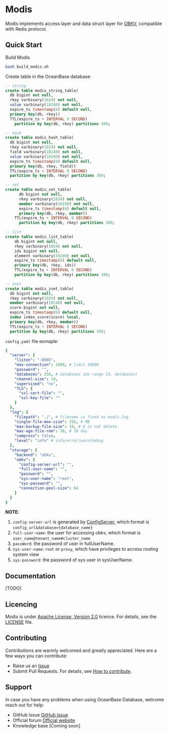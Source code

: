 # Modis
Modis implements access layer and data struct layer for [OBKV](https://github.com/oceanbase/obkv-table-client-go), compatible with Redis protocol.


## Quick Start
Build Modis
``` bash
bash build_modis.sh
```

Create table in the OceanBase database:

``` sql
-- string
create table modis_string_table(
  db bigint not null,
  rkey varbinary(1024) not null,
  value varbinary(10240) not null,
  expire_ts timestamp(6) default null,
  primary key(db, rkey))
  TTL(expire_ts + INTERVAL 0 SECOND)
	partition by key(db, rkey) partitions 389;

-- hash
create table modis_hash_table(
  db bigint not null,
  rkey varbinary(1024) not null,
  field varbinary(10240) not null,
  value varbinary(10240) not null,
  expire_ts timestamp(6) default null,
  primary key(db, rkey, field))
  TTL(expire_ts + INTERVAL 0 SECOND)
  partition by key(db, rkey) partitions 389;

-- set
create table modis_set_table(
	  db bigint not null,
	  rkey varbinary(1024) not null,
	  member varbinary(10240) not null,
	  expire_ts timestamp(6) default null,
	  primary key(db, rkey, member))
    TTL(expire_ts + INTERVAL 0 SECOND)
	  partition by key(db, rkey) partitions 389;

-- list
create table modis_list_table(
    db bigint not null,
    rkey varbinary(1024) not null,
    idx bigint not null,
    element varbinary(10240) not null,
    expire_ts timestamp(6) default null,
    primary key(db, rkey, idx))
    TTL(expire_ts + INTERVAL 0 SECOND)
    partition by key(db, rkey) partitions 389;

-- zset
create table modis_zset_table(
  db bigint not null,
  rkey varbinary(1024) not null,
  member varbinary(10240) not null,
  score bigint not null,
  expire_ts timestamp(6) default null,
  index index_score(score) local,
  primary key(db, rkey, member))
  TTL(expire_ts + INTERVAL 0 SECOND)
  partition by key(db, rkey) partitions 389;
```

`config.yaml` file exmaple:
``` yaml
{
  "server": {
    "listen": ":8085",
    "max-connection": 1000, # limit 10000
    "password": "",
    "databases": 256, # databases idx range [0, databases)
    "channel-size": 10,
    "supervised": "no",
    "TLS": {
      "ssl-cert-file": "",
      "ssl-key-file": ""
    }
  },
  "log": {
    "filepath": "./", # filename is fixed as modis.log
    "single-file-max-size": 256, # MB
    "max-backup-file-size": 10, # 0 is not delete
    "max-age-file-rem": 30, # 30 day
    "compress": false,
    "level": "info" # info/error/warn/debug
  },
  "storage": {
    "backend": "obkv",
    "obkv": {
      "config-server-url": "",
      "full-user-name": "",
      "password": "",
      "sys-user-name": "root",
      "sys-password": "",
      "connection-pool-size": 64
    }
  }
}
```

**NOTE:**
1. `config-server-url` is generated by [ConfigServer](https://ask.oceanbase.com/t/topic/35601923), which format is `config_url&database={database_name}`
2. `full-user-name`: the user for accessing obkv, which format is `user_name@tenant_name#cluster_name`
3. `passWord`: the password of user in fullUserName.
4. `sys-user-name`: `root` or `proxy`, which have privileges to access routing system view
5. `sys-password`: the password of sys user in sysUserName.

## Documentation
[TODO]

## Licencing

Modis is under [Apache License, Version 2.0](http://www.apache.org/licenses/LICENSE-2.0) licence. For details, see the [LICENSE](LICENSE) file.

## Contributing

Contributions are warmly welcomed and greatly appreciated. Here are a few ways you can contribute:

- Raise us an [Issue](https://github.com/oceanbase/modis/issues)
- Submit Pull Requests. For details, see [How to contribute](CONTRIBUTING.md).

## Support

In case you have any problems when using OceanBase Database, welcome reach out for help:

- GitHub Issue [GitHub Issue](https://github.com/oceanbase/modis/issues)
- Official forum [Official website](https://open.oceanbase.com)
- Knowledge base [Coming soon]

